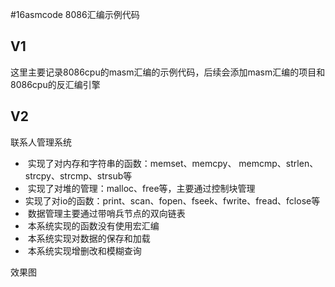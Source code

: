 #16asmcode
8086汇编示例代码
## V1
这里主要记录8086cpu的masm汇编的示例代码，后续会添加masm汇编的项目和8086cpu的反汇编引擎

## V2
联系人管理系统
- ​   实现了对内存和字符串的函数：memset、memcpy、 memcmp、strlen、strcpy、strcmp、strsub等
- ​   实现了对堆的管理：malloc、free等，主要通过控制块管理
- ​   实现了对io的函数：print、scan、fopen、fseek、fwrite、fread、fclose等
- ​   数据管理主要通过带哨兵节点的双向链表
- ​   本系统实现的函数没有使用宏汇编
- ​   本系统实现对数据的保存和加载
- ​   本系统实现增删改和模糊查询


效果图
